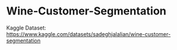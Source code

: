 # Wine-Customer-Segmentation  

Kaggle Dataset:  
https://www.kaggle.com/datasets/sadeghjalalian/wine-customer-segmentation
